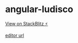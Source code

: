 # angular-ludisco

[View on StackBlitz ⚡️](https://angular-ludisco.stackblitz.io)


[editor url](https://stackblitz.com/edit/angular-ludisco?file=src/app/ludisco/ludisco.component.html)
